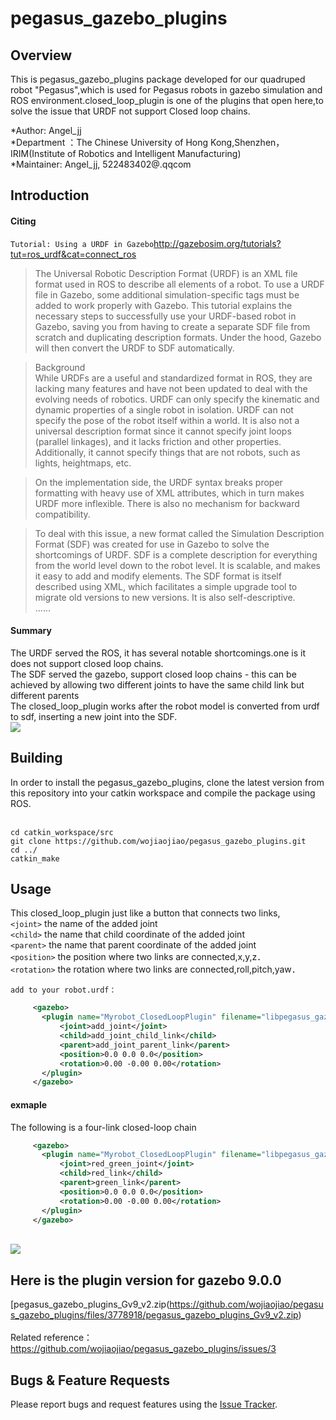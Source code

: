 # pegasus_gazebo_plugins
## Overview
This is pegasus_gazebo_plugins package developed for our quadruped robot "Pegasus",which is used for Pegasus robots in gazebo simulation and ROS environment.closed_loop_plugin is one of the plugins that open here,to solve the issue that URDF not support Closed loop chains.

*Author: Angel_jj
<br>*Department ：The Chinese University of Hong Kong,Shenzhen，IRIM(Institute of Robotics and Intelligent Manufacturing)
<br>*Maintainer: Angel_jj, 522483402@.qqcom

## Introduction
#### Citing

`Tutorial: Using a URDF in Gazebo`http://gazebosim.org/tutorials?tut=ros_urdf&cat=connect_ros

>The Universal Robotic Description Format (URDF) is an XML file format used in ROS to describe all elements of a robot. To use a URDF file in Gazebo, some additional simulation-specific tags must be added to work properly with Gazebo. This tutorial explains the necessary steps to successfully use your URDF-based robot in Gazebo, saving you from having to create a separate SDF file from scratch and duplicating description formats. Under the hood, Gazebo will then convert the URDF to SDF automatically.

>Background
<br>While URDFs are a useful and standardized format in ROS, they are lacking many features and have not been updated to deal with the evolving needs of robotics. URDF can only specify the kinematic and dynamic properties of a single robot in isolation. URDF can not specify the pose of the robot itself within a world. It is also not a universal description format since it cannot specify joint loops (parallel linkages), and it lacks friction and other properties. Additionally, it cannot specify things that are not robots, such as lights, heightmaps, etc.

>On the implementation side, the URDF syntax breaks proper formatting with heavy use of XML attributes, which in turn makes URDF more inflexible. There is also no mechanism for backward compatibility.

>To deal with this issue, a new format called the Simulation Description Format (SDF) was created for use in Gazebo to solve the shortcomings of URDF. SDF is a complete description for everything from the world level down to the robot level. It is scalable, and makes it easy to add and modify elements. The SDF format is itself described using XML, which facilitates a simple upgrade tool to migrate old versions to new versions. It is also self-descriptive.
><br>......

#### Summary
The URDF served the ROS, it has several notable shortcomings.one is it does not support closed loop chains.
<br>The SDF served the gazebo, support closed loop chains - this can be achieved by allowing two different joints to have the same child link but different parents
<br>The closed_loop_plugin works after the robot model is converted from urdf to sdf, inserting a new joint into the SDF.
<br>![](https://github.com/wojiaojiao/pegasus_gazebo_plugins/raw/master/doc/diagram2.png) 
## Building
In order to install the pegasus_gazebo_plugins, clone the latest version from this repository into your catkin workspace and compile the package using ROS.

<br>`cd catkin_workspace/src`
<br>`git clone https://github.com/wojiaojiao/pegasus_gazebo_plugins.git`
<br>`cd ../`
<br>`catkin_make`

## Usage
This closed_loop_plugin just like a button that connects two links,
<br>`<joint>` the name of the added joint
<br>`<child>` the name that child coordinate of the added joint 
<br>`<parent>` the name that parent coordinate of the added joint 
<br>`<position>` the position where two links are connected,x,y,z．
<br>`<rotation>` the rotation where two links are connected,roll,pitch,yaw．

`add to your robot.urdf：`

```XML
     <gazebo>
       <plugin name="Myrobot_ClosedLoopPlugin" filename="libpegasus_gazebo_closed_loop_plugin.so">
           <joint>add_joint</joint>
           <child>add_joint_child_link</child>
           <parent>add_joint_parent_link</parent>
           <position>0.0 0.0 0.0</position>
           <rotation>0.00 -0.00 0.00</rotation>
       </plugin>
     </gazebo>
```
#### exmaple
The following is a four-link closed-loop chain
```XML
     <gazebo>
       <plugin name="Myrobot_ClosedLoopPlugin" filename="libpegasus_gazebo_closed_loop_plugin.so">
           <joint>red_green_joint</joint>
           <child>red_link</child>
           <parent>green_link</parent>
           <position>0.0 0.0 0.0</position>
           <rotation>0.00 -0.00 0.00</rotation>
       </plugin>
     </gazebo>
```
<br>![](https://github.com/wojiaojiao/pegasus_gazebo_plugins/raw/master/doc/diagram1.png) 


## Here is the plugin version for gazebo 9.0.0
 [pegasus_gazebo_plugins_Gv9_v2.zip(https://github.com/wojiaojiao/pegasus_gazebo_plugins/files/3778918/pegasus_gazebo_plugins_Gv9_v2.zip)
 <br><br>Related reference：https://github.com/wojiaojiao/pegasus_gazebo_plugins/issues/3

## Bugs & Feature Requests
Please report bugs and request features using the [Issue Tracker](https://github.com/wojiaojiao/pegasus_gazebo_plugins/issues).


